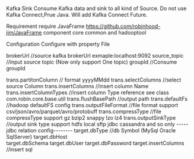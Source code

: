 #
Kafka Sink
Consume Kafka data and sink to all kind of Source.
Do not use Kafka Connect,Prue Java.
Will add Kafka Connect Future.

Requirement
require JavaFrame https://github.com/robinhood-jim/JavaFrame component core common and hadooptool

Configuration
Configure with property File


brokerUrl      			//source kafka brokerUrl exmaple:localhost:9092
source_topic   			//input source topic (Now only support One topic)
groupId        			//Consume groupId

trans.partitonColumn	// format yyyyMMdd
trans.selectColumns		//select source Column
trans.insertColumns		//insert column Name
trans.insertColumnTypes	//insert column Type reference see class com.robin.core.base.util
trans.flushBasePath		//output path
trans.defaultFs 		//hadoop defaultFS config
trans.outputFileFormat	//file format support csv/json/avro/parquet/avro/protobuff
trans.compressType		//file compressType support gz bzip2 snappy lzo lz4
trans.outputSinkType    //output sink type support hdfs local sftp jdbc cassandra and so only
-----  jdbc relation config--------
target.dbType			//db Symbol (MySql Oracle SqlServer)
target.dbHost			
target.dbSchema
target.dbUser
target.dbPassword
target.insertColumns	//insert sql
